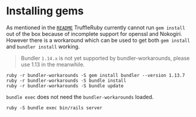 # Installing gems

As mentioned in the 
[`README`](https://github.com/graalvm/truffleruby/tree/truffle-head/README.md) 
TruffleRuby currently cannot run `gem install` out of the box because of incomplete
support for openssl and Nokogiri. However there is a workaround which can be used
to get both `gem install` and `bundler install` working.

> Bundler `1.14.x` is not yet supported by bundler-workarounds, please use 1.13 
> in the meanwhile.

    ruby -r bundler-workarounds -S gem install bundler --version 1.13.7
    ruby -r bundler-workarounds -S bundle install
    ruby -r bundler-workarounds -S bundle update
    
`bundle exec` does not need the `bundler-workarounds` loaded. 
    
    ruby -S bundle exec bin/rails server
